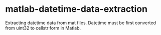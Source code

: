 # matlab-datetime-data-extraction
Extracting datetime data from mat files. Datetime must be first converted from uint32 to cellstr form in Matlab.
